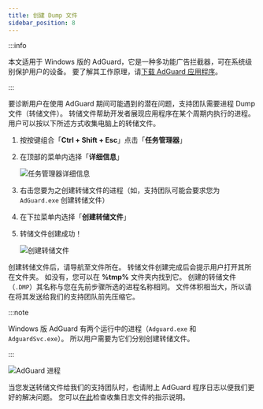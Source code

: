 ```yaml
---
title: 创建 Dump 文件
sidebar_position: 8
---
```


:::info

本文适用于 Windows 版的 AdGuard，它是一种多功能广告拦截器，可在系统级别保护用户的设备。 要了解其工作原理，请[下载 AdGuard 应用程序](https://agrd.io/download-kb-adblock)。

:::

要诊断用户在使用 AdGuard 期间可能遇到的潜在问题，支持团队需要进程 Dump 文件（转储文件）。 转储文件帮助开发者展现应用程序在某个周期内执行的进程。 用户可以按以下所述方式收集电脑上的转储文件。

1. 按按键组合「**Ctrl + Shift + Esc**」点击「**任务管理器**」

1. 在顶部的菜单内选择「**详细信息**」

    ![任务管理器详细信息](https://cdn.adtidy.org/public/Adguard/kb/Windows_dump/details_en.png)

1. 右击您要为之创建转储文件的进程（如，支持团队可能会要求您为 `AdGuard.exe` 创建转储文件）

1. 在下拉菜单内选择「**创建转储文件**」

1. 转储文件创建成功！

    ![创建转储文件](https://cdn.adtidy.org/public/Adguard/kb/Windows_dump/create_dump_file_en.png)

创建转储文件后，请导航至文件所在。 转储文件创建完成后会提示用户打开其所在文件夹。 如没有，您可以在 **%tmp%** 文件夹内找到它。 创建的转储文件（`.DMP`）其名称与您在先前步骤所选的进程名称相同。 文件体积相当大，所以请在将其发送给我们的支持团队前先压缩它。

:::note

Windows 版 AdGuard 有两个运行中的进程（`Adguard.exe` 和 `AdguardSvc.exe`）。 所以用户需要为它们分别创建转储文件。

:::

![AdGuard 进程](https://cdn.adtidy.org/public/Adguard/kb/Windows_dump/processes_en.png)

当您发送转储文件给我们的支持团队时，也请附上 AdGuard 程序日志以便我们更好的解决问题。 您可以[在此](../adguard-logs)检查收集日志文件的指示说明。
